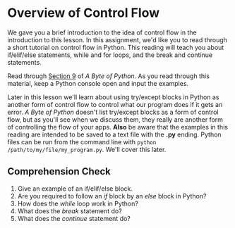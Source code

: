 [//]: <> (author: Benjamin White)
[//]: <> (type: 3pc)
[//]: <> (time: 60)

# Overview of Control Flow

We gave you a brief introduction to the idea of control flow in the introduction to this lesson. In this assignment, we'd like you to read through a short tutorial on control flow in Python. This reading will teach you about if/elif/else statements, while and for loops, and the break and continue statements. 

Read through [Section 9](http://www.swaroopch.com/notes/python/#control_flow) of *A Byte of Python*. As you read through this material, keep a Python console open and input the examples. 

<note>Later in this lesson we'll learn about using try/except blocks in Python as another form of control flow to control what our program does if it gets an error. *A Byte of Python* doesn't list try/except blocks as a form of control flow, but as you'll see when we discuss them, they really are another form of controlling the flow of your apps. **Also** be aware that the examples in this reading are intended to be saved to a text file with the **.py** ending. Python files can be run from the command line with `python /path/to/my/file/my_program.py`. We'll cover this later.</note>

## Comprehension Check

1. Give an example of an if/elif/else block.
2. Are you required to follow an *if* block by an *else* block in Python?
3. How does the *while* loop work in Python?
4. What does the *break* statement do?
5. What does the *continue* statement do?
